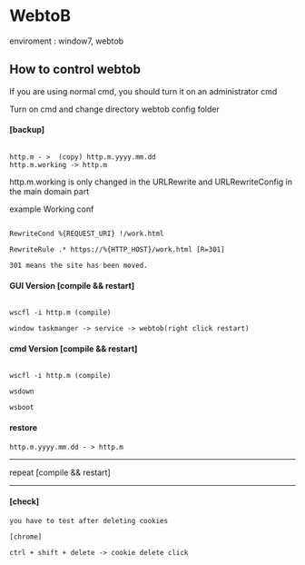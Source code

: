 # WebtoB

enviroment : window7, webtob

## How to control webtob

If you are using normal cmd, you should turn it on an administrator cmd

Turn on cmd and change directory webtob config folder

#### [backup]

~~~

http.m - >  (copy) http.m.yyyy.mm.dd
http.m.working -> http.m

~~~~

http.m.working is only changed in the URLRewrite and URLRewriteConfig in the main domain part

example Working conf

~~~

RewriteCond %{REQUEST_URI} !/work.html

RewriteRule .* https://%{HTTP_HOST}/work.html [R=301]

301 means the site has been moved.

~~~

#### GUI Version [compile && restart]

~~~

wscfl -i http.m (compile)

window taskmanger -> service -> webtob(right click restart)

~~~

#### cmd Version [compile && restart]

~~~

wscfl -i http.m (compile)

wsdown

wsboot

~~~

#### restore

~~~
http.m.yyyy.mm.dd - > http.m
~~~

* * *

repeat [compile && restart]

* * *

#### [check]

~~~
you have to test after deleting cookies

[chrome]

ctrl + shift + delete -> cookie delete click
~~~
